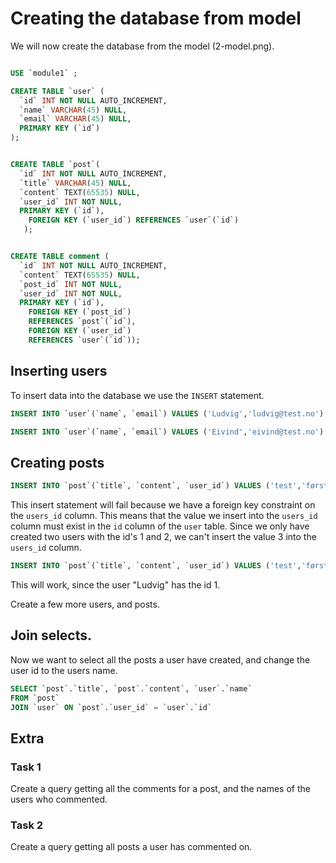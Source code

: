 # Creating the database from model

We will now create the database from the model (2-model.png).

```sql

USE `module1` ;

CREATE TABLE `user` (
  `id` INT NOT NULL AUTO_INCREMENT,
  `name` VARCHAR(45) NULL,
  `email` VARCHAR(45) NULL,
  PRIMARY KEY (`id`)
);


CREATE TABLE `post`(
  `id` INT NOT NULL AUTO_INCREMENT,
  `title` VARCHAR(45) NULL,
  `content` TEXT(65535) NULL,
  `user_id` INT NOT NULL,
  PRIMARY KEY (`id`),
    FOREIGN KEY (`user_id`) REFERENCES `user`(`id`)
   );


CREATE TABLE comment (
  `id` INT NOT NULL AUTO_INCREMENT,
  `content` TEXT(65535) NULL,
  `post_id` INT NOT NULL,
  `user_id` INT NOT NULL,
  PRIMARY KEY (`id`),
    FOREIGN KEY (`post_id`)
    REFERENCES `post`(`id`),
    FOREIGN KEY (`user_id`)
    REFERENCES `user`(`id`));
```

## Inserting users

To insert data into the database we use the `INSERT` statement.

```sql
INSERT INTO `user`(`name`, `email`) VALUES ('Ludvig','ludvig@test.no')

INSERT INTO `user`(`name`, `email`) VALUES ('Eivind','eivind@test.no')

```

## Creating posts

```sql
INSERT INTO `post`(`title`, `content`, `user_id`) VALUES ('test','første test','3')
```

This insert statement will fail because we have a foreign key constraint on the `users_id` column. This means that the value we insert into the `users_id` column must exist in the `id` column of the `user` table. Since we only have created two users with the id's 1 and 2, we can't insert the value 3 into the `users_id` column.

```sql
INSERT INTO `post`(`title`, `content`, `user_id`) VALUES ('test','første test','1')
```

This will work, since the user "Ludvig" has the id 1.

Create a few more users, and posts.

## Join selects.

Now we want to select all the posts a user have created, and change the user id to the users name.

```sql
SELECT `post`.`title`, `post`.`content`, `user`.`name`
FROM `post`
JOIN `user` ON `post`.`user_id` = `user`.`id`
```

## Extra

### Task 1

Create a query getting all the comments for a post, and the names of the users who commented.

### Task 2

Create a query getting all posts a user has commented on.
